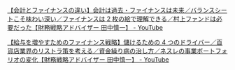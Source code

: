 [【会計とファイナンスの違い】会計は過去・ファイナンスは未来／バランスシートこそ味わい深い／ファイナンスは 2 枚の絵で理解できる／村上ファンドは必要だった【財務戦略アドバイザー 田中慎一】 - YouTube](https://www.youtube.com/watch?v=mCXfq8IQbcQ)

[【給与を増やすためのファイナンス戦略】儲けるための 4 つのドライバー／百貨店業界のリストラ策を考える／資金繰り病の治し方／ネスレの事業ポートフォリオの変化【財務戦略アドバイザー 田中慎一】 - YouTube](https://www.youtube.com/watch?v=AF9xpHJr1v8)
